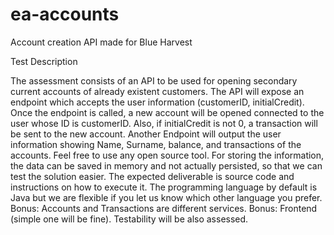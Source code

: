 # ea-accounts
Account creation API made for Blue Harvest

Test Description

The assessment consists of an API to be used for opening secondary current accounts of
already existent customers.
The API will expose an endpoint which accepts the user information (customerID,
initialCredit).
Once the endpoint is called, a new account will be opened connected to the user whose ID
is customerID.
Also, if initialCredit is not 0, a transaction will be sent to the new account.
Another Endpoint will output the user information showing Name, Surname, balance, and
transactions of the accounts.
Feel free to use any open source tool.
For storing the information, the data can be saved in memory and not actually persisted, so
that we can test the solution easier.
The expected deliverable is source code and instructions on how to execute it.
The programming language by default is Java but we are flexible if you let us know which
other language you prefer.
Bonus:
Accounts and Transactions are different services.
Bonus:
Frontend (simple one will be fine).
Testability will be also assessed.
